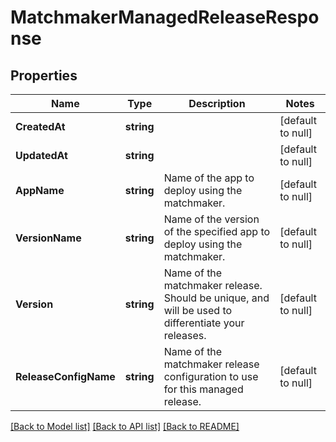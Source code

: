 # MatchmakerManagedReleaseResponse

## Properties
Name | Type | Description | Notes
------------ | ------------- | ------------- | -------------
**CreatedAt** | **string** |  | [default to null]
**UpdatedAt** | **string** |  | [default to null]
**AppName** | **string** | Name of the app to deploy using the matchmaker. | [default to null]
**VersionName** | **string** | Name of the version of the specified app to deploy using the matchmaker. | [default to null]
**Version** | **string** | Name of the matchmaker release. Should be unique, and will be used to differentiate your releases. | [default to null]
**ReleaseConfigName** | **string** | Name of the matchmaker release configuration to use for this managed release. | [default to null]

[[Back to Model list]](../README.md#documentation-for-models) [[Back to API list]](../README.md#documentation-for-api-endpoints) [[Back to README]](../README.md)


